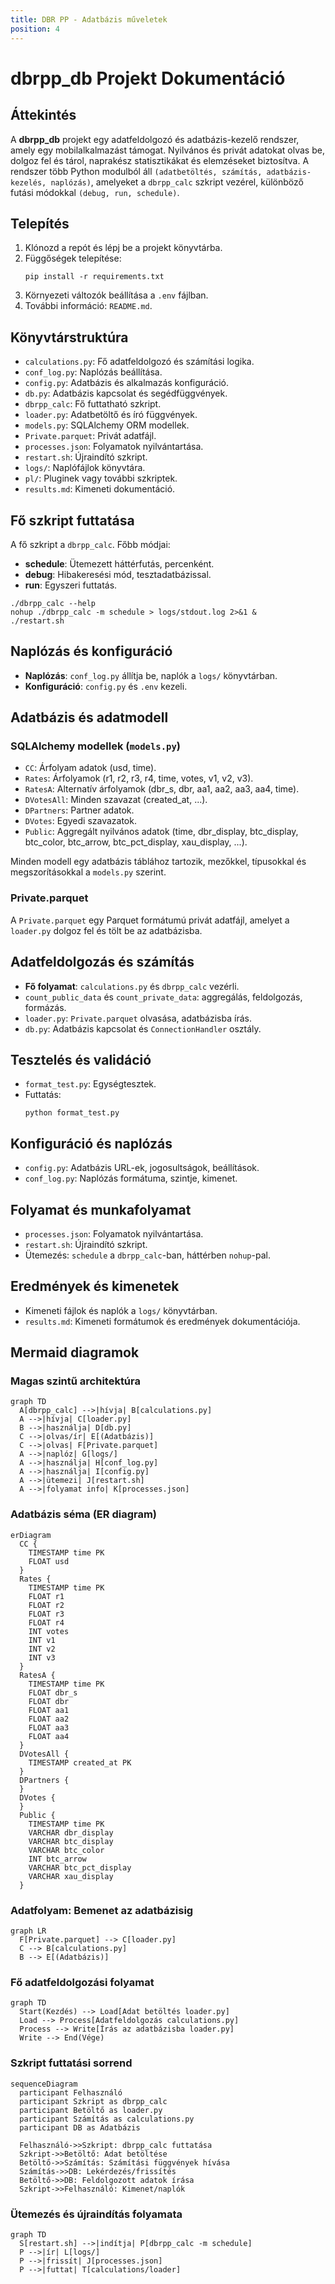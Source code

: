 ```yaml
---
title: DBR PP - Adatbázis műveletek
position: 4
---
```


# dbrpp_db Projekt Dokumentáció

## Áttekintés

A **dbrpp_db** projekt egy adatfeldolgozó és adatbázis-kezelő rendszer, amely egy mobilalkalmazást támogat. Nyilvános és privát adatokat olvas be, dolgoz fel és tárol, naprakész statisztikákat és elemzéseket biztosítva. A rendszer több Python modulból áll `(adatbetöltés, számítás, adatbázis-kezelés, naplózás)`, amelyeket a `dbrpp_calc` szkript vezérel, különböző futási módokkal `(debug, run, schedule)`.

## Telepítés

1. Klónozd a repót és lépj be a projekt könyvtárba.
2. Függőségek telepítése:
   ```
   pip install -r requirements.txt
   ```
3. Környezeti változók beállítása a `.env` fájlban.
4. További információ: `README.md`.

## Könyvtárstruktúra

- `calculations.py`: Fő adatfeldolgozó és számítási logika.
- `conf_log.py`: Naplózás beállítása.
- `config.py`: Adatbázis és alkalmazás konfiguráció.
- `db.py`: Adatbázis kapcsolat és segédfüggvények.
- `dbrpp_calc`: Fő futtatható szkript.
- `loader.py`: Adatbetöltő és író függvények.
- `models.py`: SQLAlchemy ORM modellek.
- `Private.parquet`: Privát adatfájl.
- `processes.json`: Folyamatok nyilvántartása.
- `restart.sh`: Újraindító szkript.
- `logs/`: Naplófájlok könyvtára.
- `pl/`: Pluginek vagy további szkriptek.
- `results.md`: Kimeneti dokumentáció.

## Fő szkript futtatása

A fő szkript a `dbrpp_calc`. Főbb módjai:
- **schedule**: Ütemezett háttérfutás, percenként.
- **debug**: Hibakeresési mód, tesztadatbázissal.
- **run**: Egyszeri futtatás.

```
./dbrpp_calc --help
nohup ./dbrpp_calc -m schedule > logs/stdout.log 2>&1 &
./restart.sh
```

## Naplózás és konfiguráció

- **Naplózás**: `conf_log.py` állítja be, naplók a `logs/` könyvtárban.
- **Konfiguráció**: `config.py` és `.env` kezeli.

## Adatbázis és adatmodell

### SQLAlchemy modellek (`models.py`)

- `CC`: Árfolyam adatok (usd, time).
- `Rates`: Árfolyamok (r1, r2, r3, r4, time, votes, v1, v2, v3).
- `RatesA`: Alternatív árfolyamok (dbr_s, dbr, aa1, aa2, aa3, aa4, time).
- `DVotesAll`: Minden szavazat (created_at, ...).
- `DPartners`: Partner adatok.
- `DVotes`: Egyedi szavazatok.
- `Public`: Aggregált nyilvános adatok (time, dbr_display, btc_display, btc_color, btc_arrow, btc_pct_display, xau_display, ...).

Minden modell egy adatbázis táblához tartozik, mezőkkel, típusokkal és megszorításokkal a `models.py` szerint.

### Private.parquet

A `Private.parquet` egy Parquet formátumú privát adatfájl, amelyet a `loader.py` dolgoz fel és tölt be az adatbázisba.

## Adatfeldolgozás és számítás

- **Fő folyamat**: `calculations.py` és `dbrpp_calc` vezérli.
- `count_public_data` és `count_private_data`: aggregálás, feldolgozás, formázás.
- `loader.py`: `Private.parquet` olvasása, adatbázisba írás.
- `db.py`: Adatbázis kapcsolat és `ConnectionHandler` osztály.

## Tesztelés és validáció

- `format_test.py`: Egységtesztek.
- Futtatás:
  ```
  python format_test.py
  ```

## Konfiguráció és naplózás

- `config.py`: Adatbázis URL-ek, jogosultságok, beállítások.
- `conf_log.py`: Naplózás formátuma, szintje, kimenet.

## Folyamat és munkafolyamat

- `processes.json`: Folyamatok nyilvántartása.
- `restart.sh`: Újraindító szkript.
- Ütemezés: `schedule` a `dbrpp_calc`-ban, háttérben `nohup`-pal.

## Eredmények és kimenetek

- Kimeneti fájlok és naplók a `logs/` könyvtárban.
- `results.md`: Kimeneti formátumok és eredmények dokumentációja.

## Mermaid diagramok

### Magas szintű architektúra

```mermaid
graph TD
  A[dbrpp_calc] -->|hívja| B[calculations.py]
  A -->|hívja| C[loader.py]
  B -->|használja| D[db.py]
  C -->|olvas/ír| E[(Adatbázis)]
  C -->|olvas| F[Private.parquet]
  A -->|naplóz| G[logs/]
  A -->|használja| H[conf_log.py]
  A -->|használja| I[config.py]
  A -->|ütemezi| J[restart.sh]
  A -->|folyamat info| K[processes.json]
```

### Adatbázis séma (ER diagram)

```mermaid
erDiagram
  CC {
    TIMESTAMP time PK
    FLOAT usd
  }
  Rates {
    TIMESTAMP time PK
    FLOAT r1
    FLOAT r2
    FLOAT r3
    FLOAT r4
    INT votes
    INT v1
    INT v2
    INT v3
  }
  RatesA {
    TIMESTAMP time PK
    FLOAT dbr_s
    FLOAT dbr
    FLOAT aa1
    FLOAT aa2
    FLOAT aa3
    FLOAT aa4
  }
  DVotesAll {
    TIMESTAMP created_at PK
  }
  DPartners {
  }
  DVotes {
  }
  Public {
    TIMESTAMP time PK
    VARCHAR dbr_display
    VARCHAR btc_display
    VARCHAR btc_color
    INT btc_arrow
    VARCHAR btc_pct_display
    VARCHAR xau_display
  }
```

### Adatfolyam: Bemenet az adatbázisig

```mermaid
graph LR
  F[Private.parquet] --> C[loader.py]
  C --> B[calculations.py]
  B --> E[(Adatbázis)]
```

### Fő adatfeldolgozási folyamat

```mermaid
graph TD
  Start(Kezdés) --> Load[Adat betöltés loader.py]
  Load --> Process[Adatfeldolgozás calculations.py]
  Process --> Write[Írás az adatbázisba loader.py]
  Write --> End(Vége)
```

### Szkript futtatási sorrend

```mermaid
sequenceDiagram
  participant Felhasználó
  participant Szkript as dbrpp_calc
  participant Betöltő as loader.py
  participant Számítás as calculations.py
  participant DB as Adatbázis

  Felhasználó->>Szkript: dbrpp_calc futtatása
  Szkript->>Betöltő: Adat betöltése
  Betöltő->>Számítás: Számítási függvények hívása
  Számítás->>DB: Lekérdezés/frissítés
  Betöltő->>DB: Feldolgozott adatok írása
  Szkript->>Felhasználó: Kimenet/naplók
```

### Ütemezés és újraindítás folyamata

```mermaid
graph TD
  S[restart.sh] -->|indítja| P[dbrpp_calc -m schedule]
  P -->|ír| L[logs/]
  P -->|frissít| J[processes.json]
  P -->|futtat| T[calculations/loader]
```